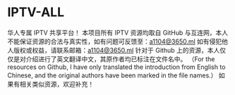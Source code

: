 # IPTV-ALL
华人专属 IPTV 共享平台！
本项目所有 IPTV 资源均取自 GitHub 与互连网，本人不能保证资源的合法与真实性，如有问题可反馈至：a1104@3650.ml 
如有侵犯他人版权或权益，请联系邮箱：a1104@3650.ml
针对于 Github 上的资源，本人仅仅是对介绍进行了英文翻译中文，其原作者均已标注在文件名中。
（For the resources on Github, I have only translated the introduction from English to Chinese, and the original authors have been marked in the file names.）
如果有相关类似资源，欢迎补充！

